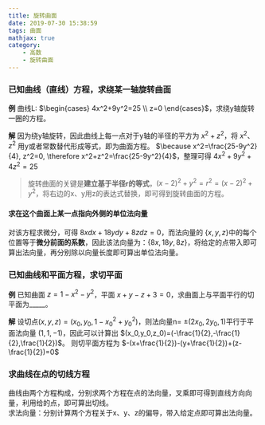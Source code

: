 ```yaml
---
title: 旋转曲面
date: 2019-07-30 15:38:59
tags: 曲面
mathjax: true
category:
    - 高数
    - 旋转曲面
---
```

### 已知曲线（直线）方程，求绕某一轴旋转曲面

**例**
曲线L: $\begin{cases} 4x^2+9y^2=25 \\ z=0 \end{cases}$，求绕y轴旋转一圈的方程。

**解**
因为绕y轴旋转，因此曲线上每一点对于y轴的半径的平方为 $x^2+z^2$，将 $x^2$、 $z^2$ 用y或者常数替代形成等式，即为曲面方程。
$\because  x^2=\frac{25-9y^2}{4}, z^2=0, \therefore x^2+z^2=\frac{25-9y^2}{4}$，整理可得 $4x^2+9y^2+4z^2=25$  
> 旋转曲面的关键是**建立基于半径r的等式**，$(x-2)^2+y^2=r^2=(x-2)^2+y^2$，将右边的x、y用z的表达式替换，即可得到旋转曲面的方程。

#### 求在这个曲面上某一点指向外侧的单位法向量
对该方程求微分，可得 $8xdx+18ydy+8zdz=0$，而法向量的 $\{x,y,z\}$中的每个位置等于**微分前面的系数**，因此该法向量为：$\{8x,18y,8z\}$，将给定的点带入即可算出法向量，再分别除以向量长度即可算出单位法向量。

### 已知曲线和平面方程，求切平面

**例**
已知曲面 $z=1-x^2-y^2$，平面 $x+y-z+3=0$，求曲面上与平面平行的切平面为_____。

**解**
设切点$(x,y,z)=(x_0,y_0,1-x_0^2+y_0^2)$，则法向量n= $\pm(2x_0,2y_0,1)$平行于平面法向量 $(1,1,-1)$，因此可以计算出 $(x_0,y_0,z_0)=(-\frac{1}{2},-\frac{1}{2},\frac{1}{2})$。
则切平面方程为 $-(x+\frac{1}{2})-(y+\frac{1}{2})+(z-\frac{1}{2})=0$ 

### 求曲线在点的切线方程
曲线由两个方程构成，分别求两个方程在点的法向量，叉乘即可得到直线方向向量，利用给的点，即可算出切线。  
求法向量：分别计算两个方程关于x、y、z的偏导，带入给定点即可算出法向量。